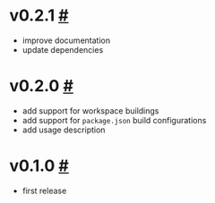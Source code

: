 # v0.2.1 [#](https://github.com/idleberg/vscode-electron-builder/releases/tag/0.2.1)

- improve documentation
- update dependencies

# v0.2.0 [#](https://github.com/idleberg/vscode-electron-builder/releases/tag/0.2.0)

- add support for workspace buildings
- add support for `package.json` build configurations
- add usage description

# v0.1.0 [#](https://github.com/idleberg/vscode-electron-builder/releases/tag/0.1.0)

- first release
